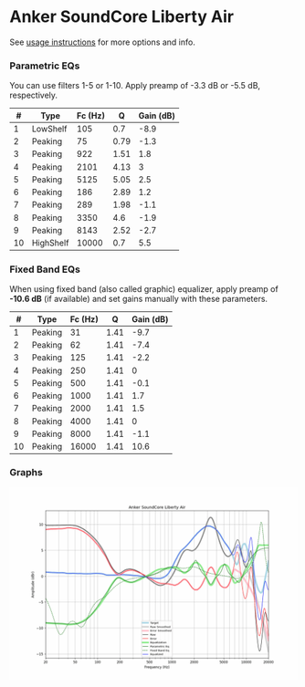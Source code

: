 # Anker SoundCore Liberty Air
See [usage instructions](https://github.com/jaakkopasanen/AutoEq#usage) for more options and info.

### Parametric EQs
You can use filters 1-5 or 1-10. Apply preamp of -3.3 dB or -5.5 dB, respectively.

|   # | Type      |   Fc (Hz) |    Q |   Gain (dB) |
|-----|-----------|-----------|------|-------------|
|   1 | LowShelf  |       105 | 0.7  |        -8.9 |
|   2 | Peaking   |        75 | 0.79 |        -1.3 |
|   3 | Peaking   |       922 | 1.51 |         1.8 |
|   4 | Peaking   |      2101 | 4.13 |         3   |
|   5 | Peaking   |      5125 | 5.05 |         2.5 |
|   6 | Peaking   |       186 | 2.89 |         1.2 |
|   7 | Peaking   |       289 | 1.98 |        -1.1 |
|   8 | Peaking   |      3350 | 4.6  |        -1.9 |
|   9 | Peaking   |      8143 | 2.52 |        -2.7 |
|  10 | HighShelf |     10000 | 0.7  |         5.5 |

### Fixed Band EQs
When using fixed band (also called graphic) equalizer, apply preamp of **-10.6 dB** (if available) and set gains manually with these parameters.

|   # | Type    |   Fc (Hz) |    Q |   Gain (dB) |
|-----|---------|-----------|------|-------------|
|   1 | Peaking |        31 | 1.41 |        -9.7 |
|   2 | Peaking |        62 | 1.41 |        -7.4 |
|   3 | Peaking |       125 | 1.41 |        -2.2 |
|   4 | Peaking |       250 | 1.41 |         0   |
|   5 | Peaking |       500 | 1.41 |        -0.1 |
|   6 | Peaking |      1000 | 1.41 |         1.7 |
|   7 | Peaking |      2000 | 1.41 |         1.5 |
|   8 | Peaking |      4000 | 1.41 |         0   |
|   9 | Peaking |      8000 | 1.41 |        -1.1 |
|  10 | Peaking |     16000 | 1.41 |        10.6 |

### Graphs
![](./Anker%20SoundCore%20Liberty%20Air.png)
